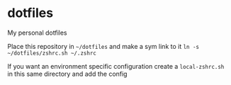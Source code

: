 # dotfiles
My personal dotfiles

Place this repository in `~/dotfiles` and make a sym link to it `ln -s ~/dotfiles/zshrc.sh ~/.zshrc`


If you want an environment specific configuration create a `local-zshrc.sh` in this same directory and add the config